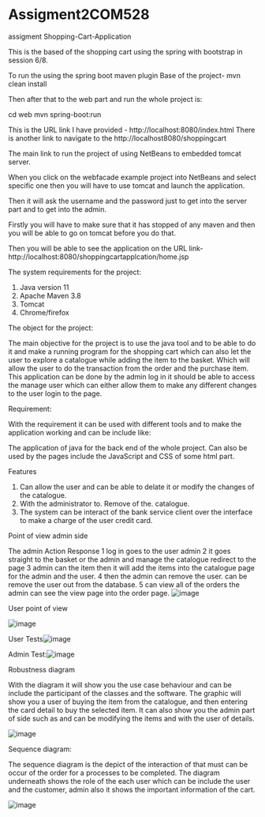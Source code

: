 # Assigment2COM528
assigment
Shopping-Cart-Application 

This is the based of the shopping cart using the spring with bootstrap in session 6/8.

To run the using the spring boot maven plugin 
Base of the project- 
mvn clean install

Then after that to the web part and run the whole project is:

cd web
mvn spring-boot:run 

This is the URL link I have provided -  http://localhost:8080/index.html
There is another link to navigate to the http://localhost8080/shoppingcart 

The main link to run the project of using NetBeans to embedded tomcat server.

When you click on the webfacade example project into NetBeans and select specific one then you will have to use tomcat and launch the application. 

Then it will ask the username and the password just to get into the server part and to get into the admin.

Firstly you will have to make sure that it has stopped of any maven and then you will be able to go on tomcat before you do that. 

Then you will be able to see the application on the URL link- http://localhost:8080/shoppingcartapplcation/home.jsp

The system requirements for the project:

1)	Java version 11
2)	Apache Maven 3.8
3)	Tomcat
4)	Chrome/firefox



The object for the project:

The main objective  for the project is to use the java tool and to be able to do it and make a running program for the shopping cart which can also let the user to explore a catalogue while adding the item to the basket. Which will allow the user to do the transaction from the order and the purchase item.  This application can be done by the admin log in it should be able to access the manage user which can either allow them to make any different changes to the user login to the page. 

Requirement:

With the requirement it can be used with different tools and to make the application working and can be include like:

The application of java for the back end of the whole project.
Can also be used by the pages include the JavaScript and CSS of some html part.


Features 

1)	Can allow the user and can be able to delate it or modify the changes of the catalogue.
2)	With the administrator to. Remove of the. catalogue.
3)	The system can be interact of the bank service client over the interface to make a charge of the user credit card.


Point of view admin side

The admin 	Action	Response
1	log in 	goes to the user admin 
2	it goes straight to the basket or the admin and manage the catalogue
	redirect to the page
3	admin can the item 	then it will add the items into the catalogue page for the admin and the user.
4	then the admin can remove the user.	can be remove the user out from the database. 
5	can view all of the orders	the admin can see the view page into the order page.
![image](https://user-images.githubusercontent.com/46923057/148700685-5400e500-a917-4e74-8cd1-0dc422987c3f.png)

User point of view

![image](https://user-images.githubusercontent.com/46923057/148700699-383781d6-7235-4dca-b004-94cbb4f830d1.png)

User Tests![image](https://user-images.githubusercontent.com/46923057/148700718-21c5f6f9-b9bf-4d38-912f-8f9223680c90.png)

Admin Test:![image](https://user-images.githubusercontent.com/46923057/148700731-a4a62690-43e1-41dd-bb84-9f11ccf4d6b9.png)

Robustness diagram 


With the diagram it will show you the use case behaviour and can be include the participant of the classes and the software. The graphic will show you a user of buying the item from the catalogue, and then entering the card detail to buy the selected item. It can also show you the admin part of side such as and can be modifying the items and with the user of details. 


![image](https://user-images.githubusercontent.com/46923057/148700751-dda7b167-e812-4b62-a3dd-f3874d35e960.png)

Sequence diagram: 

The sequence diagram is the depict of the interaction of that must can be occur of the order for a processes to be completed. The diagram underneath shows the role of the each user which can be include the user and the customer, admin also it shows the important information of the cart.


![image](https://user-images.githubusercontent.com/46923057/148700763-00ae172c-5f2a-4087-87ac-cde71e163973.png)













